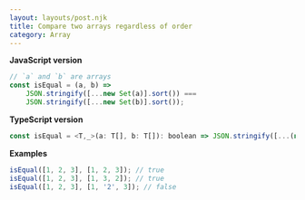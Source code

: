 ```yaml
---
layout: layouts/post.njk
title: Compare two arrays regardless of order
category: Array
---
```


**JavaScript version**

```js
// `a` and `b` are arrays
const isEqual = (a, b) =>
	JSON.stringify([...new Set(a)].sort()) ===
	JSON.stringify([...new Set(b)].sort());
```

**TypeScript version**

```js
const isEqual = <T,_>(a: T[], b: T[]): boolean => JSON.stringify([...(new Set(a))].sort()) === JSON.stringify([...(new Set(b))].sort());
```

**Examples**

```js
isEqual([1, 2, 3], [1, 2, 3]); // true
isEqual([1, 2, 3], [1, 3, 2]); // true
isEqual([1, 2, 3], [1, '2', 3]); // false
```
